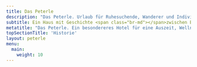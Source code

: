 ```yaml
---
title: Das Peterle
description: "Das Peterle. Urlaub für Ruhesuchende, Wanderer und Individualisten – zwischen Bergen, Wäldern und Seen."
subtitle: Ein Haus mit Geschichte <span class="br-md"></span>zwischen Bergen, Wäldern und Seen.
metatitle: "Das Peterle. Ein besondereres Hotel für eine Auszeit, Wellness, Wandern."
topSectionTitle: 'Historie'
layout: peterle
menu:
  main:
    weight: 10
---
```

